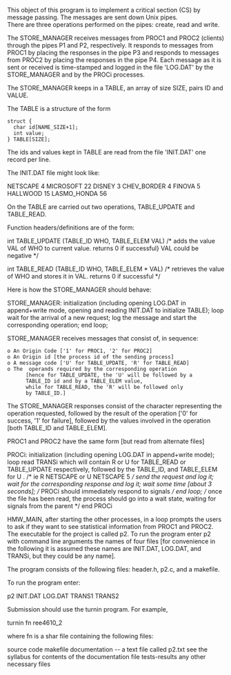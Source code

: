 
This object of this program is to implement a critical section (CS) 
by message passing.  The messages are sent down Unix pipes.  
There are three operations performed on the pipes:  create, read 
and write.

The STORE_MANAGER receives messages from PROC1 and PROC2 (clients) 
through the pipes P1 and P2, respectively. It responds to messages 
from PROC1 by placing the responses in the pipe P3 and responds 
to messages from PROC2 by placing the responses in the pipe P4. 
Each message as it is sent or received is time-stamped and logged 
in the file 'LOG.DAT' by the STORE_MANAGER and by the PROCi processes.

The STORE_MANAGER keeps in a TABLE, an array of size SIZE, pairs ID and VALUE.

 The TABLE is a structure
of the form

    struct {
      char id[NAME_SIZE+1]; 
      int value;
    } TABLE[SIZE];



The ids and values kept in TABLE are read from the file
'INIT.DAT' one record per line.

The INIT.DAT file might look like:

 NETSCAPE  4
 MICROSOFT 22
 DISNEY  3
 CHEV_BORDER 4
 FINOVA 5
 HALLWOOD 15
 LASMO_HONDA  56

On the TABLE are carried out two operations, TABLE_UPDATE
and TABLE_READ.

Function headers/definitions are of the form:

  int TABLE_UPDATE (TABLE_ID WHO, TABLE_ELEM VAL) 
    /* adds the value VAL of WHO to current value. 
      returns 0 if successful} VAL could be negative */

   int TABLE_READ (TABLE_ID WHO, TABLE_ELEM * VAL) 
    /* retrieves the value of WHO and stores it in VAL.
      returns 0 if successful */

Here is how the STORE_MANAGER should behave:

   STORE_MANAGER:
       initialization (including opening LOG.DAT in
          append+write mode, opening and reading INIT.DAT to 
          initialize TABLE);
       loop
            wait for the arrival of a new request; 
            log the message and start the corresponding operation;
       end loop;

STORE_MANAGER receives messages that consist of, in sequence:

    o An Origin Code ['1' for PROC1, '2' for PROC2] 
    o An Origin id [the process id of the sending process]
    o A message code ['U' for TABLE_UPDATE, 'R' for TABLE_READ] 
    o The  operands required by the corresponding operation 
          [hence for TABLE_UPDATE, the 'U' will be followed by a
          TABLE_ID id and by a TABLE_ELEM value, 
          while for TABLE_READ, the 'R' will be followed only 
          by TABLE_ID.]

The STORE_MANAGER responses consist of the character representing the operation requested, followed by the
result of the operation ['0' for success, '1' for failure], followed by the values involved in the operation [both
TABLE_ID and TABLE_ELEM].

PROC1 and PROC2 have the same form 
   [but read from alternate files]

   PROCi:
       initialization (including opening LOG.DAT in
       append+write mode);
       loop
            read TRANSi which will contain R or U for
            TABLE_READ or TABLE_UPDATE respectively, 
            followed by the TABLE_ID, and TABLE_ELEM for U .
         /* ie R NETSCAPE   or U NETSCAPE 5   */
            send the request and log it; 
            wait for the corresponding response and log it; 
            wait some time [about 3 seconds];
        /* PROCi should immediately respond to signals */
        end loop;
        /* once the file has been read, the process should
           go into a wait state, waiting for signals from 
           the parent */
   end PROCi
      

HMW_MAIN, after starting the other processes, in a loop prompts the users to ask if they want to see statistical
information from PROC1 and PROC2. The executable for the project is called p2. To run the program enter p2 
with command line arguments the names of four files [for convenience in the following it is assumed these names are 
INIT.DAT, LOG.DAT, and TRANSi, but they could be any name].


The program consists of the following files:
header.h, p2.c, and a makefile.

To run the program enter:

p2 INIT.DAT LOG.DAT TRANS1 TRANS2

Submission should use the turnin program. For example,

turnin fn ree4610_2

where fn is a shar file containing the following files:

source code
makefile
documentation -- a text file called p2.txt
   see the syllabus for contents of the documentation file
tests-results
any other necessary files
